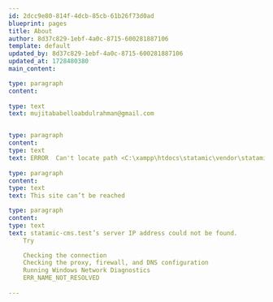 ```yaml
---
id: 2dcc9e80-814f-4dcb-85cb-61b26f73d0ad
blueprint: pages
title: About
author: 8d37c829-1ebf-4a0c-8715-600281887106
template: default
updated_by: 8d37c829-1ebf-4a0c-8715-600281887106
updated_at: 1728480380
main_content:

type: paragraph
content:
    
type: text
text: mujitababelloabdulrahman@gmail.com


type: paragraph
content:
type: text
text: ERROR  Can't locate path <C:\xampp\htdocs\statamic\vendor\statamic\cms\src\Providers/../../resources/dist-frontend>.
 
type: paragraph
content:
type: text
text: This site can’t be reached

type: paragraph
content:
type: text
text: statamic-cms.test’s server IP address could not be found.
    Try

    Checking the connection
    Checking the proxy, firewall, and DNS configuration
    Running Windows Network Diagnostics
    ERR_NAME_NOT_RESOLVED
    
---
```

